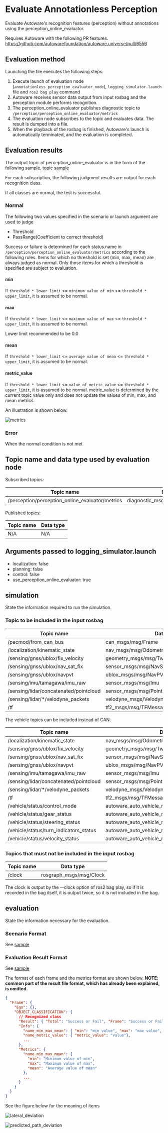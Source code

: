 # Evaluate Annotationless Perception

Evaluate Autoware's recognition features (perception) without annotations using the perception_online_evaluator.

Requires Autoware with the following PR features.
<https://github.com/autowarefoundation/autoware.universe/pull/6556>

## Evaluation method

Launching the file executes the following steps:

1. Execute launch of evaluation node (`annotationless_perception_evaluator_node`), `logging_simulator.launch` file and `ros2 bag play` command
2. Autoware receives sensor data output from input rosbag and the perception module performs recognition.
3. The perception_online_evaluator publishes diagnostic topic to `/perception/perception_online_evaluator/metrics`
4. The evaluation node subscribes to the topic and evaluates data. The result is dumped into a file.
5. When the playback of the rosbag is finished, Autoware's launch is automatically terminated, and the evaluation is completed.

## Evaluation results

The output topic of perception_online_evaluator is in the form of the following sample.
[topic sample](https://github.com/tier4/driving_log_replayer_v2/blob/main/sample/annotationless_perception/diag_topic.txt)

For each subscription, the following judgment results are output for each recognition class.

If all classes are normal, the test is successful.

### Normal

The following two values specified in the scenario or launch argument are used to judge

- Threshold
- PassRange(Coefficient to correct threshold)

Success or failure is determined for each status.name in `/perception/perception_online_evaluator/metrics` according to the following rules.
Items for which no threshold is set (min, max, mean) are always judged as normal. Only those items for which a threshold is specified are subject to evaluation.

#### min

If `threshold * lower_limit` <= `minimum value of min` <= `threshold * upper_limit`, it is assumed to be normal.

#### max

If `threshold * lower_limit` <= `maximum value of max` <= `threshold * upper_limit`, it is assumed to be normal.

Lower limit recommended to be 0.0

#### mean

If `threshold * lower_limit` <= `average value of mean` <= `threshold * upper_limit`, it is assumed to be normal.

#### metric_value

If `threshold * lower_limit` <= `value of metric_value` <= `threshold * upper_limit`, it is assumed to be normal.
metric_value is determined by the current topic value only and does not update the values of min, max, and mean metrics.

An illustration is shown below.

![metrics](./images/annotationless_metrics.drawio.svg)

### Error

When the normal condition is not met

## Topic name and data type used by evaluation node

Subscribed topics:

| Topic name                                      | Data type                             |
| ----------------------------------------------- | ------------------------------------- |
| /perception/perception_online_evaluator/metrics | diagnostic_msgs::msg::DiagnosticArray |

Published topics:

| Topic name | Data type |
| ---------- | --------- |
| N/A        | N/A       |

## Arguments passed to logging_simulator.launch

- localization: false
- planning: false
- control: false
- use_perception_online_evaluator: true

## simulation

State the information required to run the simulation.

### Topic to be included in the input rosbag

| Topic name                             | Data type                                    |
| -------------------------------------- | -------------------------------------------- |
| /pacmod/from_can_bus                   | can_msgs/msg/Frame                           |
| /localization/kinematic_state          | nav_msgs/msg/Odometry                        |
| /sensing/gnss/ublox/fix_velocity       | geometry_msgs/msg/TwistWithCovarianceStamped |
| /sensing/gnss/ublox/nav_sat_fix        | sensor_msgs/msg/NavSatFix                    |
| /sensing/gnss/ublox/navpvt             | ublox_msgs/msg/NavPVT                        |
| /sensing/imu/tamagawa/imu_raw          | sensor_msgs/msg/Imu                          |
| /sensing/lidar/concatenated/pointcloud | sensor_msgs/msg/PointCloud2                  |
| /sensing/lidar/\*/velodyne_packets     | velodyne_msgs/VelodyneScan                   |
| /tf                                    | tf2_msgs/msg/TFMessage                       |

The vehicle topics can be included instead of CAN.

| Topic name                             | Data type                                           |
| -------------------------------------- | --------------------------------------------------- |
| /localization/kinematic_state          | nav_msgs/msg/Odometry                               |
| /sensing/gnss/ublox/fix_velocity       | geometry_msgs/msg/TwistWithCovarianceStamped        |
| /sensing/gnss/ublox/nav_sat_fix        | sensor_msgs/msg/NavSatFix                           |
| /sensing/gnss/ublox/navpvt             | ublox_msgs/msg/NavPVT                               |
| /sensing/imu/tamagawa/imu_raw          | sensor_msgs/msg/Imu                                 |
| /sensing/lidar/concatenated/pointcloud | sensor_msgs/msg/PointCloud2                         |
| /sensing/lidar/\*/velodyne_packets     | velodyne_msgs/VelodyneScan                          |
| /tf                                    | tf2_msgs/msg/TFMessage                              |
| /vehicle/status/control_mode           | autoware_auto_vehicle_msgs/msg/ControlModeReport    |
| /vehicle/status/gear_status            | autoware_auto_vehicle_msgs/msg/GearReport           |
| /vehicle/status/steering_status        | autoware_auto_vehicle_msgs/SteeringReport           |
| /vehicle/status/turn_indicators_status | autoware_auto_vehicle_msgs/msg/TurnIndicatorsReport |
| /vehicle/status/velocity_status        | autoware_auto_vehicle_msgs/msg/VelocityReport       |

### Topics that must not be included in the input rosbag

| Topic name | Data type               |
| ---------- | ----------------------- |
| /clock     | rosgraph_msgs/msg/Clock |

The clock is output by the --clock option of ros2 bag play, so if it is recorded in the bag itself, it is output twice, so it is not included in the bag.

## evaluation

State the information necessary for the evaluation.

### Scenario Format

See [sample](https://github.com/tier4/driving_log_replayer_v2/blob/main/sample/annotationless_perception/scenario.yaml)

### Evaluation Result Format

See [sample](https://github.com/tier4/driving_log_replayer_v2/blob/main/sample/annotationless_perception/result.json)

The format of each frame and the metrics format are shown below.
**NOTE: common part of the result file format, which has already been explained, is omitted.**

```json
{
  "Frame": {
    "Ego": {},
    "OBJECT_CLASSIFICATION": {
      // Recognized class
      "Result": { "Total": "Success or Fail", "Frame": "Success or Fail" }, // The results for Total and Frame are the same. The same values are output to make the data structure the same as other evaluations.
      "Info": {
        "name_min_max_mean": { "min": "min value", "max": "max value", "mean": "average value" },
        "name_metric_value": { "metric_value": "value"},
        ...
      },
      "Metrics": {
        "name_min_max_mean": {
          "min": "Minimum value of min",
          "max": "Maximum value of max",
          "mean": "Average value of mean"
        },
        ...
      }
    }
  }
}
```

See the figure below for the meaning of items

![lateral_deviation](./images/lateral_deviation.png)

![predicted_path_deviation](./images/predicted_path_deviation.png)
